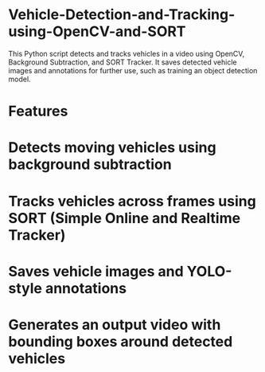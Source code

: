 # Vehicle-Detection-and-Tracking-using-OpenCV-and-SORT
This Python script detects and tracks vehicles in a video using OpenCV, Background Subtraction, and SORT Tracker. It saves detected vehicle images and annotations for further use, such as training an object detection model.


# Features
# Detects moving vehicles using background subtraction
# Tracks vehicles across frames using SORT (Simple Online and Realtime Tracker)
# Saves vehicle images and YOLO-style annotations
# Generates an output video with bounding boxes around detected vehicles

